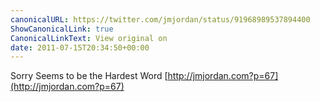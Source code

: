 ```yaml
---
canonicalURL: https://twitter.com/jmjordan/status/91968989537894400
ShowCanonicalLink: true
CanonicalLinkText: View original on
date: 2011-07-15T20:34:50+00:00
---
```

Sorry Seems to be the Hardest Word [http://jmjordan.com?p=67](http://jmjordan.com?p=67)
